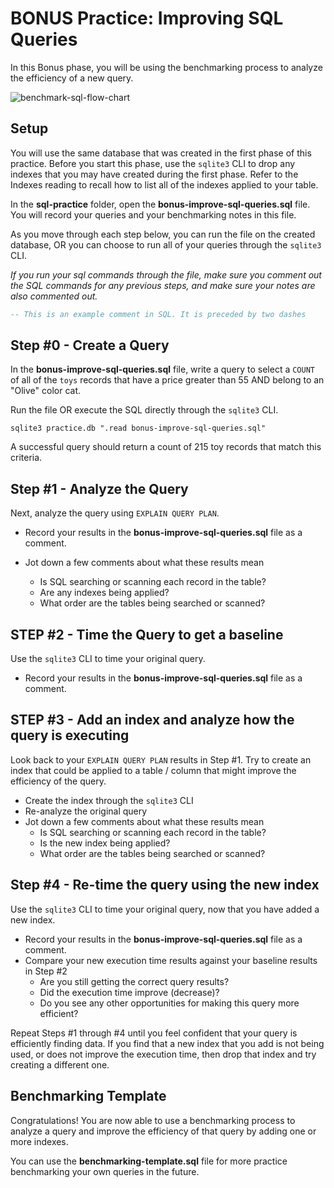 # BONUS Practice: Improving SQL Queries

In this Bonus phase, you will be using the benchmarking process to analyze the
efficiency of a new query.

![benchmark-sql-flow-chart]

## Setup

You will use the same database that was created in the first phase of this
practice. Before you start this phase, use the `sqlite3` CLI to drop any indexes
that you may have created during the first phase. Refer to the Indexes reading
to recall how to list all of the indexes applied to your table.

In the __sql-practice__ folder, open the __bonus-improve-sql-queries.sql__ file.
You will record your queries and your benchmarking notes in this file.

As you move through each step below, you can run the file on the created
database, OR you can choose to run all of your queries through the `sqlite3` CLI.

_If you run your sql commands through the file, make sure you comment out the
SQL commands for any previous steps, and make sure your notes are also commented
out._

```sql
-- This is an example comment in SQL. It is preceded by two dashes
```

## Step #0 - Create a Query

In the __bonus-improve-sql-queries.sql__ file, write a query to select a `COUNT`
of all of the `toys` records that have a price greater than 55 AND belong to an
"Olive" color cat.

Run the file OR execute the SQL directly through the `sqlite3` CLI. 

```shell
sqlite3 practice.db ".read bonus-improve-sql-queries.sql"
```

A successful query should return a count of 215 toy records that match this
criteria.

## Step #1 - Analyze the Query

Next, analyze the query using `EXPLAIN QUERY PLAN`. 

- Record your results in the __bonus-improve-sql-queries.sql__ file as a comment.

- Jot down a few comments about what these results mean
  - Is SQL searching or scanning each record in the table?
  - Are any indexes being applied?
  - What order are the tables being searched or scanned?


## STEP #2 - Time the Query to get a baseline

Use the `sqlite3` CLI to time your original query.

- Record your results in the __bonus-improve-sql-queries.sql__ file as a
  comment.

## STEP #3 - Add an index and analyze how the query is executing

Look back to your `EXPLAIN QUERY PLAN` results in Step #1. Try to create an
index that could be applied to a table / column that might improve the
efficiency of the query.

- Create the index through the `sqlite3` CLI
- Re-analyze the original query
- Jot down a few comments about what these results mean
  - Is SQL searching or scanning each record in the table?
  - Is the new index being applied?
  - What order are the tables being searched or scanned?


## Step #4 - Re-time the query using the new index

Use the `sqlite3` CLI to time your original query, now that you have added a new
index.

- Record your results in the __bonus-improve-sql-queries.sql__ file as a
  comment.
- Compare your new execution time results against your baseline results in Step
  #2
  - Are you still getting the correct query results?
  - Did the execution time improve (decrease)?
  - Do you see any other opportunities for making this query more efficient?

Repeat Steps #1 through #4 until you feel confident that your query is
efficiently finding data. If you find that a new index that you add is not being
used, or does not improve the execution time, then drop that index and try
creating a different one.

## Benchmarking Template

Congratulations! You are now able to use a benchmarking process to analyze a
query and improve the efficiency of that query by adding one or more indexes.

You can use the __benchmarking-template.sql__ file for more practice
benchmarking your own queries in the future.


[flow-chart-original]: https://app.diagrams.net/#G1yKkkv5O3AAFxioOJHTsxaNBrSo-5oW-H 
[benchmark-sql-flow-chart]: https://appacademy-open-assets.s3.us-west-1.amazonaws.com/Modular-Curriculum/content/week-11/readings/benchmark-sql-queries.png
